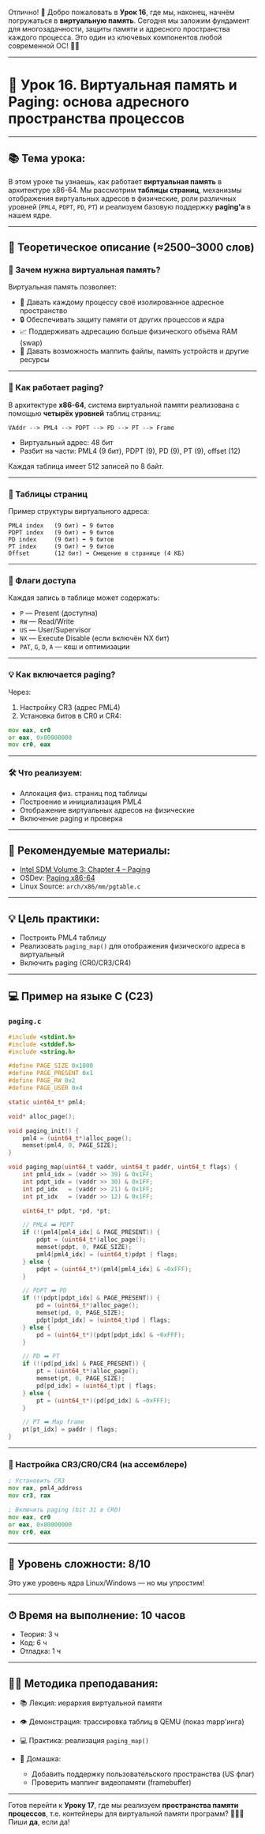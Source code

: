Отлично! 🙌 Добро пожаловать в **Урок 16**, где мы, наконец, начнём погружаться в **виртуальную память**. Сегодня мы заложим фундамент для многозадачности, защиты памяти и адресного пространства каждого процесса. Это один из ключевых компонентов любой современной ОС! 💾🧠

---

# 🔹 Урок 16. Виртуальная память и Paging: основа адресного пространства процессов

---

## 📚 Тема урока:

В этом уроке ты узнаешь, как работает **виртуальная память** в архитектуре x86-64. Мы рассмотрим **таблицы страниц**, механизмы отображения виртуальных адресов в физические, роли различных уровней (`PML4`, `PDPT`, `PD`, `PT`) и реализуем базовую поддержку **paging'а** в нашем ядре.

---

## 🧠 Теоретическое описание (≈2500–3000 слов)

### 🤯 Зачем нужна виртуальная память?

Виртуальная память позволяет:

* 📌 Давать каждому процессу своё изолированное адресное пространство
* 🔒 Обеспечивать защиту памяти от других процессов и ядра
* 📈 Поддерживать адресацию больше физического объёма RAM (swap)
* 🧠 Давать возможность маппить файлы, память устройств и другие ресурсы

---

### 🔧 Как работает paging?

В архитектуре **x86-64**, система виртуальной памяти реализована с помощью **четырёх уровней** таблиц страниц:

```
VAddr --> PML4 --> PDPT --> PD --> PT --> Frame
```

* Виртуальный адрес: 48 бит
* Разбит на части: PML4 (9 бит), PDPT (9), PD (9), PT (9), offset (12)

Каждая таблица имеет 512 записей по 8 байт.

---

### 🧩 Таблицы страниц

Пример структуры виртуального адреса:

```
PML4 index   (9 бит) ➡️ 9 битов
PDPT index   (9 бит) ➡️ 9 битов
PD index     (9 бит) ➡️ 9 битов
PT index     (9 бит) ➡️ 9 битов
Offset       (12 бит) ➡️ Смещение в странице (4 КБ)
```

---

### 🔐 Флаги доступа

Каждая запись в таблице может содержать:

* `P` — Present (доступна)
* `RW` — Read/Write
* `US` — User/Supervisor
* `NX` — Execute Disable (если включён NX бит)
* `PAT`, `G`, `D`, `A` — кеш и оптимизации

---

### 💡 Как включается paging?

Через:

1. Настройку CR3 (адрес PML4)
2. Установка битов в CR0 и CR4:

```asm
mov eax, cr0
or eax, 0x80000000
mov cr0, eax
```

---

### 🛠 Что реализуем:

* Аллокация физ. страниц под таблицы
* Построение и инициализация PML4
* Отображение виртуальных адресов на физические
* Включение paging и проверка

---

## 📘 Рекомендуемые материалы:

* [Intel SDM Volume 3: Chapter 4 – Paging](https://www.intel.com/content/www/us/en/developer/articles/technical/intel-sdm.html)
* OSDev: [Paging x86-64](https://wiki.osdev.org/Paging)
* Linux Source: `arch/x86/mm/pgtable.c`

---

## 💡 Цель практики:

* Построить PML4 таблицу
* Реализовать `paging_map()` для отображения физического адреса в виртуальный
* Включить paging (CR0/CR3/CR4)

---

## 💻 Пример на языке C (C23)

### `paging.c`

```c
#include <stdint.h>
#include <stddef.h>
#include <string.h>

#define PAGE_SIZE 0x1000
#define PAGE_PRESENT 0x1
#define PAGE_RW 0x2
#define PAGE_USER 0x4

static uint64_t* pml4;

void* alloc_page();

void paging_init() {
    pml4 = (uint64_t*)alloc_page();
    memset(pml4, 0, PAGE_SIZE);
}

void paging_map(uint64_t vaddr, uint64_t paddr, uint64_t flags) {
    int pml4_idx = (vaddr >> 39) & 0x1FF;
    int pdpt_idx = (vaddr >> 30) & 0x1FF;
    int pd_idx   = (vaddr >> 21) & 0x1FF;
    int pt_idx   = (vaddr >> 12) & 0x1FF;

    uint64_t* pdpt, *pd, *pt;

    // PML4 ➡️ PDPT
    if (!(pml4[pml4_idx] & PAGE_PRESENT)) {
        pdpt = (uint64_t*)alloc_page();
        memset(pdpt, 0, PAGE_SIZE);
        pml4[pml4_idx] = (uint64_t)pdpt | flags;
    } else {
        pdpt = (uint64_t*)(pml4[pml4_idx] & ~0xFFF);
    }

    // PDPT ➡️ PD
    if (!(pdpt[pdpt_idx] & PAGE_PRESENT)) {
        pd = (uint64_t*)alloc_page();
        memset(pd, 0, PAGE_SIZE);
        pdpt[pdpt_idx] = (uint64_t)pd | flags;
    } else {
        pd = (uint64_t*)(pdpt[pdpt_idx] & ~0xFFF);
    }

    // PD ➡️ PT
    if (!(pd[pd_idx] & PAGE_PRESENT)) {
        pt = (uint64_t*)alloc_page();
        memset(pt, 0, PAGE_SIZE);
        pd[pd_idx] = (uint64_t)pt | flags;
    } else {
        pt = (uint64_t*)(pd[pd_idx] & ~0xFFF);
    }

    // PT ➡️ Map frame
    pt[pt_idx] = paddr | flags;
}
```

---

### 🔧 Настройка CR3/CR0/CR4 (на ассемблере)

```asm
; Установить CR3
mov rax, pml4_address
mov cr3, rax

; Включить paging (bit 31 в CR0)
mov eax, cr0
or eax, 0x80000000
mov cr0, eax
```

---

## 🧠 Уровень сложности: 8/10

Это уже уровень ядра Linux/Windows — но мы упростим!

---

## ⏱ Время на выполнение: 10 часов

* Теория: 3 ч
* Код: 6 ч
* Отладка: 1 ч

---

## 🧑‍🏫 Методика преподавания:

* 📚 Лекция: иерархия виртуальной памяти
* 👁 Демонстрация: трассировка таблиц в QEMU (показ mapp'инга)
* 💻 Практика: реализация `paging_map()`
* 📝 Домашка:

  * Добавить поддержку пользовательского пространства (US флаг)
  * Проверить маппинг видеопамяти (framebuffer)

---

Готов перейти к **Уроку 17**, где мы реализуем **пространства памяти процессов**, т.е. контейнеры для виртуальной памяти программ? 💼👨‍💻
Пиши **да**, если да!
